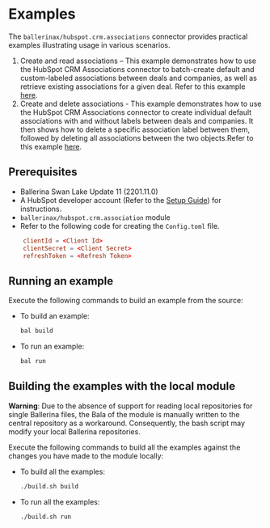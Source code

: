 # Examples

The `ballerinax/hubspot.crm.associations` connector provides practical examples illustrating usage in various scenarios.

1. Create and read associations –  This example demonstrates how to use the HubSpot CRM Associations connector to batch-create default and custom-labeled associations between deals and companies, as well as retrieve existing associations for a given deal. Refer to this example [here](https://github.com/ballerina-platform/module-ballerinax-hubspot.crm.associations/tree/main/examples/create-read-associations).
2. Create and delete associations - This example demonstrates how to use the HubSpot CRM Associations connector to create individual default associations with and without labels between deals and companies. It then shows how to delete a specific association label between them, followed by deleting all associations between the two objects.Refer to this example [here](https://github.com/ballerina-platform/module-ballerinax-hubspot.crm.associations/tree/main/examples/create-delete-associations).

## Prerequisites

- Ballerina Swan Lake Update 11 (2201.11.0)
- A HubSpot developer account (Refer to the [Setup Guide](https://github.com/ballerina-platform/module-ballerinax-hubspot.crm.associations/blob/main/ballerina/Readme.md#setup-guide)) for instructions.
- `ballerinax/hubspot.crm.association` module
- Refer to the following code for creating the `Config.toml` file.

```toml  
    clientId = <Client Id>
    clientSecret = <Client Secret>
    refreshToken = <Refresh Token>
``` 

## Running an example

Execute the following commands to build an example from the source:

* To build an example:

    ```bash
    bal build
    ```

* To run an example:

    ```bash
    bal run
    ```

## Building the examples with the local module

**Warning**: Due to the absence of support for reading local repositories for single Ballerina files, the Bala of the module is manually written to the central repository as a workaround. Consequently, the bash script may modify your local Ballerina repositories.

Execute the following commands to build all the examples against the changes you have made to the module locally:

* To build all the examples:

    ```bash
    ./build.sh build
    ```

* To run all the examples:

    ```bash
    ./build.sh run
    ```
